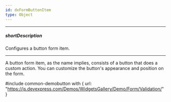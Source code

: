 ```yaml
---
id: dxFormButtonItem
type: Object
---
```

---
##### shortDescription
Configures a button form item.

---
A button form item, as the name implies, consists of a button that does a custom action. You can customize the button's appearance and position on the form.

#include common-demobutton with {
    url: "https://js.devexpress.com/Demos/WidgetsGallery/Demo/Form/Validation/"
}